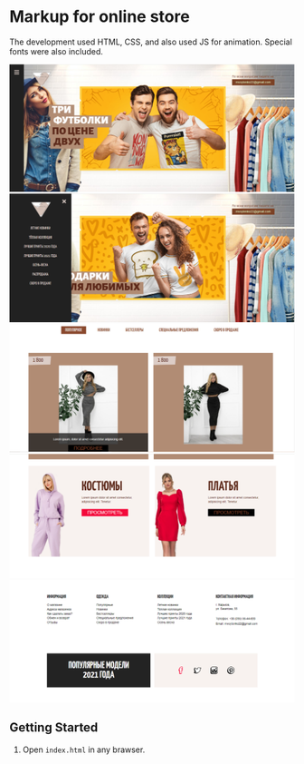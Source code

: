 # Markup for online store

The development used HTML, CSS, and also used JS for animation. Special fonts were also included.

![screen 1](./img/screens/01.png "01")
![screen 2](./img/screens/02.png "02")
![screen 3](./img/screens/03.png "03")
![screen 4](./img/screens/04.png "04")
![screen 5](./img/screens/05.png "05")

## Getting Started
1. Open `index.html` in any brawser.
